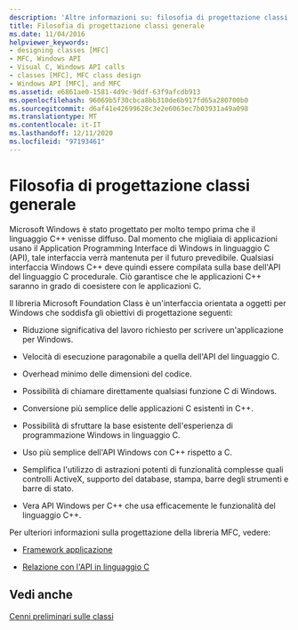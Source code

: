 ```yaml
---
description: 'Altre informazioni su: filosofia di progettazione classi generale'
title: Filosofia di progettazione classi generale
ms.date: 11/04/2016
helpviewer_keywords:
- designing classes [MFC]
- MFC, Windows API
- Visual C, Windows API calls
- classes [MFC], MFC class design
- Windows API [MFC], and MFC
ms.assetid: e6861ae0-1581-4d9c-9ddf-63f9afcdb913
ms.openlocfilehash: 96069b5f30cbca8bb310de6b917fd65a280700b0
ms.sourcegitcommit: d6af41e42699628c3e2e6063ec7b03931a49a098
ms.translationtype: MT
ms.contentlocale: it-IT
ms.lasthandoff: 12/11/2020
ms.locfileid: "97193461"
---
```

# <a name="general-class-design-philosophy"></a>Filosofia di progettazione classi generale

Microsoft Windows è stato progettato per molto tempo prima che il linguaggio C++ venisse diffuso. Dal momento che migliaia di applicazioni usano il Application Programming Interface di Windows in linguaggio C (API), tale interfaccia verrà mantenuta per il futuro prevedibile. Qualsiasi interfaccia Windows C++ deve quindi essere compilata sulla base dell'API del linguaggio C procedurale. Ciò garantisce che le applicazioni C++ saranno in grado di coesistere con le applicazioni C.

Il libreria Microsoft Foundation Class è un'interfaccia orientata a oggetti per Windows che soddisfa gli obiettivi di progettazione seguenti:

- Riduzione significativa del lavoro richiesto per scrivere un'applicazione per Windows.

- Velocità di esecuzione paragonabile a quella dell'API del linguaggio C.

- Overhead minimo delle dimensioni del codice.

- Possibilità di chiamare direttamente qualsiasi funzione C di Windows.

- Conversione più semplice delle applicazioni C esistenti in C++.

- Possibilità di sfruttare la base esistente dell'esperienza di programmazione Windows in linguaggio C.

- Uso più semplice dell'API Windows con C++ rispetto a C.

- Semplifica l'utilizzo di astrazioni potenti di funzionalità complesse quali controlli ActiveX, supporto del database, stampa, barre degli strumenti e barre di stato.

- Vera API Windows per C++ che usa efficacemente le funzionalità del linguaggio C++.

Per ulteriori informazioni sulla progettazione della libreria MFC, vedere:

- [Framework applicazione](application-framework.md)

- [Relazione con l'API in linguaggio C](relationship-to-the-c-language-api.md)

## <a name="see-also"></a>Vedi anche

[Cenni preliminari sulle classi](class-library-overview.md)
